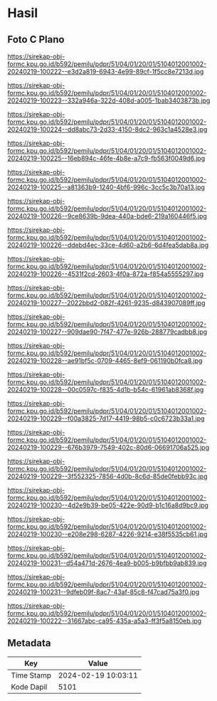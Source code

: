 # Hasil

## Foto C Plano

https://sirekap-obj-formc.kpu.go.id/b592/pemilu/pdpr/51/04/01/20/01/5104012001002-20240219-100222--e3d2a819-6943-4e99-89cf-1f5cc8e7213d.jpg

https://sirekap-obj-formc.kpu.go.id/b592/pemilu/pdpr/51/04/01/20/01/5104012001002-20240219-100223--332a946a-322d-408d-a005-1bab3403873b.jpg

https://sirekap-obj-formc.kpu.go.id/b592/pemilu/pdpr/51/04/01/20/01/5104012001002-20240219-100224--dd8abc73-2d33-4150-8dc2-963c1a4528e3.jpg

https://sirekap-obj-formc.kpu.go.id/b592/pemilu/pdpr/51/04/01/20/01/5104012001002-20240219-100225--16eb894c-46fe-4b8e-a7c9-fb563f0049d6.jpg

https://sirekap-obj-formc.kpu.go.id/b592/pemilu/pdpr/51/04/01/20/01/5104012001002-20240219-100225--a81363b9-1240-4bf6-996c-3cc5c3b70a13.jpg

https://sirekap-obj-formc.kpu.go.id/b592/pemilu/pdpr/51/04/01/20/01/5104012001002-20240219-100226--9ce8639b-9dea-440a-bde6-219a160446f5.jpg

https://sirekap-obj-formc.kpu.go.id/b592/pemilu/pdpr/51/04/01/20/01/5104012001002-20240219-100226--ddebd4ec-33ce-4d60-a2b6-6d4fea5dab8a.jpg

https://sirekap-obj-formc.kpu.go.id/b592/pemilu/pdpr/51/04/01/20/01/5104012001002-20240219-100226--4531f2cd-2603-4f0a-872a-f854a5555297.jpg

https://sirekap-obj-formc.kpu.go.id/b592/pemilu/pdpr/51/04/01/20/01/5104012001002-20240219-100227--2022bbd2-082f-4261-9235-d843907089ff.jpg

https://sirekap-obj-formc.kpu.go.id/b592/pemilu/pdpr/51/04/01/20/01/5104012001002-20240219-100227--909dae90-7f47-477e-926b-288779cadbb8.jpg

https://sirekap-obj-formc.kpu.go.id/b592/pemilu/pdpr/51/04/01/20/01/5104012001002-20240219-100228--ae91bf5c-0709-4465-8ef9-061190b0fca8.jpg

https://sirekap-obj-formc.kpu.go.id/b592/pemilu/pdpr/51/04/01/20/01/5104012001002-20240219-100228--00c0597c-f835-4d1b-b54c-61961ab8368f.jpg

https://sirekap-obj-formc.kpu.go.id/b592/pemilu/pdpr/51/04/01/20/01/5104012001002-20240219-100229--f00a3825-7d17-4419-98b5-c0c6723b33a1.jpg

https://sirekap-obj-formc.kpu.go.id/b592/pemilu/pdpr/51/04/01/20/01/5104012001002-20240219-100229--676b3979-7549-402c-80d6-06691706a525.jpg

https://sirekap-obj-formc.kpu.go.id/b592/pemilu/pdpr/51/04/01/20/01/5104012001002-20240219-100229--3f552325-7856-4d0b-8c6d-85de0febb93c.jpg

https://sirekap-obj-formc.kpu.go.id/b592/pemilu/pdpr/51/04/01/20/01/5104012001002-20240219-100230--4d2e9b39-be05-422e-90d9-b1c16a8d9bc9.jpg

https://sirekap-obj-formc.kpu.go.id/b592/pemilu/pdpr/51/04/01/20/01/5104012001002-20240219-100230--e208e298-6287-4226-9214-e38f5535cb61.jpg

https://sirekap-obj-formc.kpu.go.id/b592/pemilu/pdpr/51/04/01/20/01/5104012001002-20240219-100231--d54a471d-2676-4ea9-b005-b9bfbb9ab839.jpg

https://sirekap-obj-formc.kpu.go.id/b592/pemilu/pdpr/51/04/01/20/01/5104012001002-20240219-100231--9dfeb09f-8ac7-43af-85c8-f47cad75a3f0.jpg

https://sirekap-obj-formc.kpu.go.id/b592/pemilu/pdpr/51/04/01/20/01/5104012001002-20240219-100222--31667abc-ca95-435a-a5a3-ff3f5a8150eb.jpg


## Metadata

| Key        | Value               |
| ---------- | ------------------- |
| Time Stamp | 2024-02-19 10:03:11 |
| Kode Dapil | 5101                |



